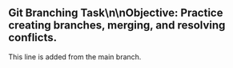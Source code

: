 ## Git Branching Task\n\nObjective: Practice creating branches, merging, and resolving conflicts.
This line is added from the main branch.
